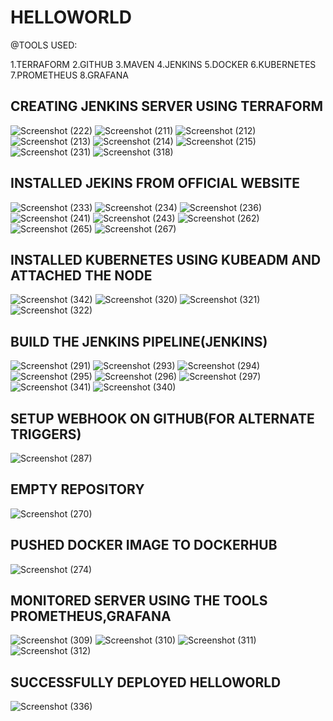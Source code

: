 # HELLOWORLD

@TOOLS USED:

 1.TERRAFORM
 2.GITHUB
 3.MAVEN
 4.JENKINS
 5.DOCKER
 6.KUBERNETES
 7.PROMETHEUS
 8.GRAFANA

## CREATING JENKINS SERVER USING TERRAFORM

![Screenshot (222)](https://github.com/gaddypavan/HELLOWORLD/assets/122382391/ae0bbb00-f047-4ed4-8c0c-293b492083d8)
![Screenshot (211)](https://github.com/gaddypavan/HELLOWORLD/assets/122382391/188dfc64-7674-4050-9cb5-616b7f9d15a2)
![Screenshot (212)](https://github.com/gaddypavan/HELLOWORLD/assets/122382391/82cce874-54ce-4ee0-aef6-e1f798e10a21)
![Screenshot (213)](https://github.com/gaddypavan/HELLOWORLD/assets/122382391/0c396b2c-d624-4dc9-b03b-ddb575658403)
![Screenshot (214)](https://github.com/gaddypavan/HELLOWORLD/assets/122382391/fbfd3921-a942-4aa9-ab78-2846f6693cb2)
![Screenshot (215)](https://github.com/gaddypavan/HELLOWORLD/assets/122382391/b38c36e2-bdbc-4948-a17a-326af4ac50f8)
![Screenshot (231)](https://github.com/gaddypavan/HELLOWORLD/assets/122382391/753359c0-c23e-4754-9e68-03e6230dbedb)
![Screenshot (318)](https://github.com/gaddypavan/HELLOWORLD/assets/122382391/9d66d8f1-a643-408f-a313-1514650d6d25)

## INSTALLED JEKINS FROM OFFICIAL WEBSITE

![Screenshot (233)](https://github.com/gaddypavan/HELLOWORLD/assets/122382391/3b09612f-6df5-4357-b55e-99df053ff3e7)
![Screenshot (234)](https://github.com/gaddypavan/HELLOWORLD/assets/122382391/eee27c56-9c55-4bf1-beb6-9b04d05e806a)
![Screenshot (236)](https://github.com/gaddypavan/HELLOWORLD/assets/122382391/0c9ef077-6110-482e-abad-f7fb102cf51f)
![Screenshot (241)](https://github.com/gaddypavan/HELLOWORLD/assets/122382391/9fb7a5d1-9d9c-4437-ab69-1372ababd4bf)
![Screenshot (243)](https://github.com/gaddypavan/HELLOWORLD/assets/122382391/85741290-da9a-48a9-8883-e2e31c9b2b74)
![Screenshot (262)](https://github.com/gaddypavan/HELLOWORLD/assets/122382391/a2fe8267-f7a9-4c0c-b799-0e4c18c15254)
![Screenshot (265)](https://github.com/gaddypavan/HELLOWORLD/assets/122382391/f72008ff-2067-4b07-938b-dfedfd50c4d7)
![Screenshot (267)](https://github.com/gaddypavan/HELLOWORLD/assets/122382391/81e8b697-480f-4780-a415-a4b7bd793b09)

## INSTALLED KUBERNETES USING KUBEADM AND ATTACHED THE NODE

![Screenshot (342)](https://github.com/gaddypavan/HELLOWORLD/assets/122382391/5686f4da-7355-400d-a926-325dd34235bf)
![Screenshot (320)](https://github.com/gaddypavan/HELLOWORLD/assets/122382391/5e57b4ee-c4c4-4aec-85de-e7577333bff5)
![Screenshot (321)](https://github.com/gaddypavan/HELLOWORLD/assets/122382391/298102b0-9650-49e8-b61e-9b461c68324f)
![Screenshot (322)](https://github.com/gaddypavan/HELLOWORLD/assets/122382391/99407ebb-3f15-4006-a229-3d0b6b1d15bb)

## BUILD THE JENKINS PIPELINE(JENKINS)

![Screenshot (291)](https://github.com/gaddypavan/HELLOWORLD/assets/122382391/06837037-0e2c-4372-95fc-721c83ff990a)
![Screenshot (293)](https://github.com/gaddypavan/HELLOWORLD/assets/122382391/f5aa3409-196a-4947-b207-dbda6c055ba4)
![Screenshot (294)](https://github.com/gaddypavan/HELLOWORLD/assets/122382391/0c4c4dfe-8c96-4dc3-8dd9-87cb8867a159)
![Screenshot (295)](https://github.com/gaddypavan/HELLOWORLD/assets/122382391/f2ca4da8-d6e9-4601-83db-db93ef0c3f18)
![Screenshot (296)](https://github.com/gaddypavan/HELLOWORLD/assets/122382391/0ee05757-91ea-4689-84fe-5a5edee4f2f7)
![Screenshot (297)](https://github.com/gaddypavan/HELLOWORLD/assets/122382391/d445de1e-f334-4448-bb77-a41607fc4620)
![Screenshot (341)](https://github.com/gaddypavan/HELLOWORLD/assets/122382391/6f654205-d8c7-42ee-82d9-52901b257aa6)
![Screenshot (340)](https://github.com/gaddypavan/HELLOWORLD/assets/122382391/9666bf36-d4be-4b4e-b1a7-037284ca92ef)

## SETUP WEBHOOK ON GITHUB(FOR ALTERNATE TRIGGERS)

![Screenshot (287)](https://github.com/gaddypavan/HELLOWORLD/assets/122382391/1fedd8ac-df52-42af-8b7a-11d1c61ab129)


## EMPTY REPOSITORY


![Screenshot (270)](https://github.com/gaddypavan/HELLOWORLD/assets/122382391/a4102104-fc07-441f-a8af-e498b7e60252)

## PUSHED DOCKER IMAGE TO DOCKERHUB

![Screenshot (274)](https://github.com/gaddypavan/HELLOWORLD/assets/122382391/65d0d1e2-a68e-4fc8-8b1a-8f45cb4e8b41)

## MONITORED SERVER USING THE TOOLS PROMETHEUS,GRAFANA

![Screenshot (309)](https://github.com/gaddypavan/HELLOWORLD/assets/122382391/16c856ac-38c3-4419-9858-6aad60adb10a)
![Screenshot (310)](https://github.com/gaddypavan/HELLOWORLD/assets/122382391/57b4d04f-e2fc-43b9-97ed-9f30ba7c9c6f)
![Screenshot (311)](https://github.com/gaddypavan/HELLOWORLD/assets/122382391/f43bcc09-3cfc-4c3d-95be-96fee6dfaec8)
![Screenshot (312)](https://github.com/gaddypavan/HELLOWORLD/assets/122382391/98250b10-2c7b-4251-b65d-9ef3355c2da8)

## SUCCESSFULLY DEPLOYED HELLOWORLD

![Screenshot (336)](https://github.com/gaddypavan/HELLOWORLD/assets/122382391/da065581-5afc-4461-bf9c-88d9fa31b987)

